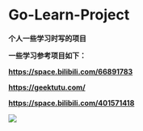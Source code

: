 # Go-Learn-Project

**个人一些学习时写的项目**

**一些学习参考项目如下：**

**https://space.bilibili.com/66891783**

**https://geektutu.com/**

**https://space.bilibili.com/401571418**





![](https://pica.zhimg.com/v2-b949264149e19f542db7245d8de9a2e3_1440w.jpg)
